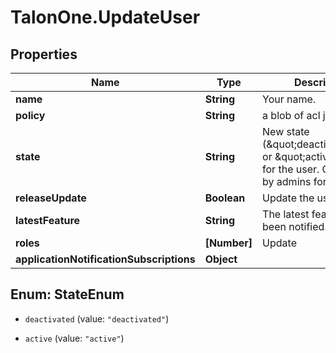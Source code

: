 # TalonOne.UpdateUser

## Properties
Name | Type | Description | Notes
------------ | ------------- | ------------- | -------------
**name** | **String** | Your name. | [optional] 
**policy** | **String** | a blob of acl json | [optional] 
**state** | **String** | New state (\&quot;deactivated\&quot; or \&quot;active\&quot;) for the user. Only usable by admins for the user. | [optional] 
**releaseUpdate** | **Boolean** | Update the user via email | [optional] 
**latestFeature** | **String** | The latest feature you&#39;ve been notified. | [optional] 
**roles** | **[Number]** | Update | [optional] 
**applicationNotificationSubscriptions** | **Object** |  | [optional] 


<a name="StateEnum"></a>
## Enum: StateEnum


* `deactivated` (value: `"deactivated"`)

* `active` (value: `"active"`)




